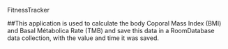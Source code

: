 <hi align="center" style="color: pinkviolettale">FitnessTracker</h1>

##This application is used to calculate the body Coporal Mass Index (BMI) and Basal Métabolica Rate (TMB) and save this data in a RoomDatabase data collection, with the value and time it was saved.
